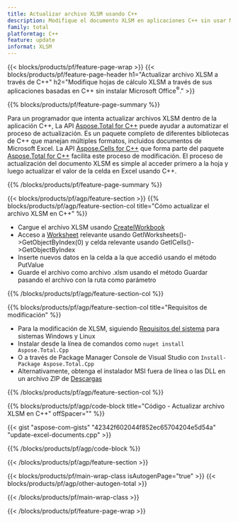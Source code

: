 ```yaml
---
title: Actualizar archivo XLSM usando C++
description: Modifique el documento XLSM en aplicaciones C++ sin usar Microsoft Excel.
family: total
platformtag: C++
feature: update
informat: XLSM
---
```

{{< blocks/products/pf/feature-page-wrap >}}
{{< blocks/products/pf/feature-page-header h1="Actualizar archivo XLSM a través de C++" h2="Modifique hojas de cálculo XLSM a través de sus aplicaciones basadas en C++ sin instalar Microsoft Office<sup>&reg;</sup>." >}}

{{% blocks/products/pf/feature-page-summary %}}

Para un programador que intenta actualizar archivos XLSM dentro de la aplicación C++, La API [Aspose.Total for C++](https://products.aspose.com/total/cpp/) puede ayudar a automatizar el proceso de actualización. Es un paquete completo de diferentes bibliotecas de C++ que manejan múltiples formatos, incluidos documentos de Microsoft Excel. La API [Aspose.Cells for C++](https://products.aspose.com/cells/cpp/) que forma parte del paquete [Aspose.Total for C++](https://products.aspose.com/total/cpp/) facilita este proceso de modificación. El proceso de actualización del documento XLSM es simple al acceder primero a la hoja y luego actualizar el valor de la celda en Excel usando C++.

{{% /blocks/products/pf/feature-page-summary %}}

{{< blocks/products/pf/agp/feature-section >}}
{{% blocks/products/pf/agp/feature-section-col title="Cómo actualizar el archivo XLSM en C++" %}}

- Cargue el archivo XLSM usando [CreateIWorkbook](https://reference.aspose.com/cells/cpp/class/aspose.cells.factory#a93f7282b976d2a001d44198dedaceee8)
- Acceso a [Worksheet](https://reference.aspose.com/cells/cpp/class/aspose.cells.i_worksheet) relevante usando GetIWorksheets()->GetObjectByIndex(0) y celda relevante usando GetICells()->GetObjectByIndex
- Inserte nuevos datos en la celda a la que accedió usando el método PutValue
- Guarde el archivo como archivo .xlsm usando el método Guardar pasando el archivo con la ruta como parámetro

{{% /blocks/products/pf/agp/feature-section-col %}}

{{% blocks/products/pf/agp/feature-section-col title="Requisitos de modificación" %}}

- Para la modificación de XLSM, siguiendo [Requisitos del sistema](https://docs.aspose.com/cells/cpp/system-requirements/) para sistemas Windows y Linux 
- Instalar desde la línea de comandos como ```nuget install Aspose.Total.Cpp```
- O a través de Package Manager Console de Visual Studio con ```Install-Package Aspose.Total.Cpp```
- Alternativamente, obtenga el instalador MSI fuera de línea o las DLL en un archivo ZIP de [Descargas](https://releases.aspose.com/cells/cpp)

{{% /blocks/products/pf/agp/feature-section-col %}}

{{% blocks/products/pf/agp/code-block title="Código - Actualizar archivo XLSM en C++" offSpacer="" %}}

{{< gist "aspose-com-gists" "42342f602044f852ec65704204e5d54a" "update-excel-documents.cpp" >}}

{{% /blocks/products/pf/agp/code-block %}}

{{< /blocks/products/pf/agp/feature-section >}}

{{< blocks/products/pf/main-wrap-class isAutogenPage="true" >}}
{{< blocks/products/pf/agp/other-autogen-total >}}

{{< /blocks/products/pf/main-wrap-class >}}

{{< /blocks/products/pf/feature-page-wrap >}}